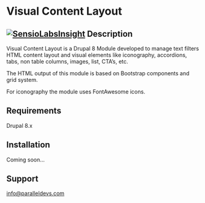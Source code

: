 # Visual Content Layout
[![SensioLabsInsight](https://insight.sensiolabs.com/projects/caba99f3-16eb-4bee-8f2a-349a33a61afe/mini.png)](https://insight.sensiolabs.com/projects/caba99f3-16eb-4bee-8f2a-349a33a61afe)
Description
-----------
Visual Content Layout is a Drupal 8 Module developed to manage text filters HTML content layout and visual elements like  iconography, accordions, tabs, non table columns, images, list, CTA’s, etc.

The HTML output of this module is based on Bootstrap components and grid system.

For iconography the module uses FontAwesome icons.

Requirements
------------
Drupal 8.x

Installation
------------
Coming soon…


Support
-------
info@paralleldevs.com
